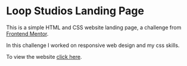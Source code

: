 # Loop Studios Landing Page

<p>This is a simple HTML and CSS website landing page, a challenge from <span><a href="https://www.frontendmentor.io/home">Frontend Mentor</a></span>.</p>

<p>In this challenge I worked on responsive web design and my css skills.</p>

<p>To view the website <span><a href="https://ama29n.github.io/Loop-Studios_Landing-Page/">click here</a></span>.</p>
